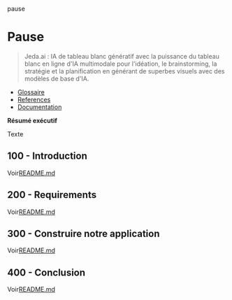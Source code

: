 pause

# Pause

> Jeda.ai : IA de tableau blanc génératif avec la puissance du tableau blanc en ligne d'IA multimodale pour l'idéation, le brainstorming, la stratégie et la planification en générant de superbes visuels avec des modèles de base d'IA.

-   [Glossaire](./GLOSSARY.md)
-   [References](./REFERENCES.md)
-   [Documentation](./DOCUMENTATION.md)

**Résumé exécutif**

Texte

## 100 - Introduction

Voir[README.md](./100/README.md)

## 200 - Requirements

Voir[README.md](./200/README.md)

## 300 - Construire notre application

Voir[README.md](./300/README.md)

## 400 - Conclusion

Voir[README.md](./400/README.md)
